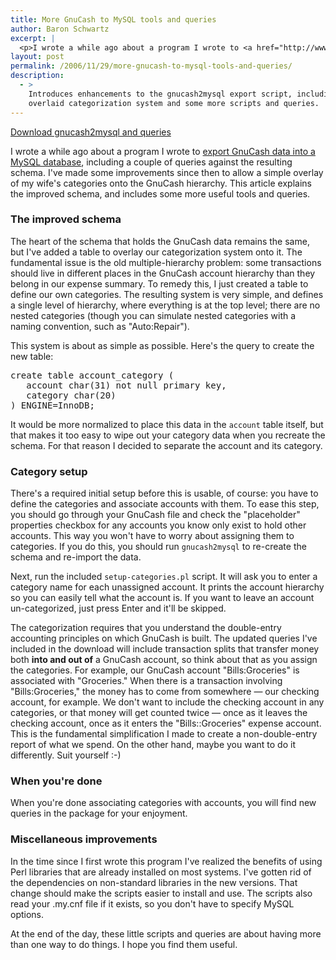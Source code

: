 ```yaml
---
title: More GnuCash to MySQL tools and queries
author: Baron Schwartz
excerpt: |
  <p>I wrote a while ago about a program I wrote to <a href="http://www.xaprb.com/blog/2006/03/12/gnucash-to-mysql-export-script/">export GnuCash data into a MySQL database</a>, including a couple of queries against the resulting schema.  I've made some improvements since then to allow a simple overlay of my wife's expense categories onto the GnuCash hierarchy.  This article explains the improved schema, and includes some more useful tools and queries.</p>
layout: post
permalink: /2006/11/29/more-gnucash-to-mysql-tools-and-queries/
description:
  - >
    Introduces enhancements to the gnucash2mysql export script, including an
    overlaid categorization system and some more scripts and queries.
---
```

<p class="download">
  <a href="/gnucash2mysql/">Download gnucash2mysql and queries</a>
</p>

I wrote a while ago about a program I wrote to [export GnuCash data into a MySQL database][1], including a couple of queries against the resulting schema. I've made some improvements since then to allow a simple overlay of my wife's categories onto the GnuCash hierarchy. This article explains the improved schema, and includes some more useful tools and queries.

### The improved schema

The heart of the schema that holds the GnuCash data remains the same, but I've added a table to overlay our categorization system onto it. The fundamental issue is the old multiple-hierarchy problem: some transactions should live in different places in the GnuCash account hierarchy than they belong in our expense summary. To remedy this, I just created a table to define our own categories. The resulting system is very simple, and defines a single level of hierarchy, where everything is at the top level; there are no nested categories (though you can simulate nested categories with a naming convention, such as "Auto:Repair").

This system is about as simple as possible. Here's the query to create the new table:

<pre>create table account_category (
   account char(31) not null primary key,
   category char(20)
) ENGINE=InnoDB;</pre>

It would be more normalized to place this data in the `account` table itself, but that makes it too easy to wipe out your category data when you recreate the schema. For that reason I decided to separate the account and its category.

### Category setup

There's a required initial setup before this is usable, of course: you have to define the categories and associate accounts with them. To ease this step, you should go through your GnuCash file and check the "placeholder" properties checkbox for any accounts you know only exist to hold other accounts. This way you won't have to worry about assigning them to categories. If you do this, you should run `gnucash2mysql` to re-create the schema and re-import the data.

Next, run the included `setup-categories.pl` script. It will ask you to enter a category name for each unassigned account. It prints the account hierarchy so you can easily tell what the account is. If you want to leave an account un-categorized, just press Enter and it'll be skipped.

The categorization requires that you understand the double-entry accounting principles on which GnuCash is built. The updated queries I've included in the download will include transaction splits that transfer money both **into and out of** a GnuCash account, so think about that as you assign the categories. For example, our GnuCash account "Bills:Groceries" is associated with "Groceries." When there is a transaction involving "Bills:Groceries," the money has to come from somewhere &#8212; our checking account, for example. We don't want to include the checking account in any categories, or that money will get counted twice &#8212; once as it leaves the checking account, once as it enters the "Bills::Groceries" expense account. This is the fundamental simplification I made to create a non-double-entry report of what we spend. On the other hand, maybe you want to do it differently. Suit yourself :-)

### When you're done

When you're done associating categories with accounts, you will find new queries in the package for your enjoyment.

### Miscellaneous improvements

In the time since I first wrote this program I've realized the benefits of using Perl libraries that are already installed on most systems. I've gotten rid of the dependencies on non-standard libraries in the new versions. That change should make the scripts easier to install and use. The scripts also read your .my.cnf file if it exists, so you don't have to specify MySQL options.

At the end of the day, these little scripts and queries are about having more than one way to do things. I hope you find them useful.

 [1]: http://www.xaprb.com/blog/2006/03/12/gnucash-to-mysql-export-script/
